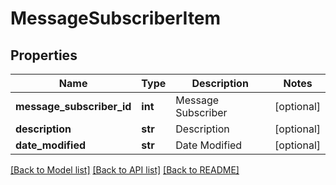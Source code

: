 # MessageSubscriberItem

## Properties
Name | Type | Description | Notes
------------ | ------------- | ------------- | -------------
**message_subscriber_id** | **int** | Message Subscriber | [optional] 
**description** | **str** | Description | [optional] 
**date_modified** | **str** | Date Modified | [optional] 

[[Back to Model list]](../README.md#documentation-for-models) [[Back to API list]](../README.md#documentation-for-api-endpoints) [[Back to README]](../README.md)


